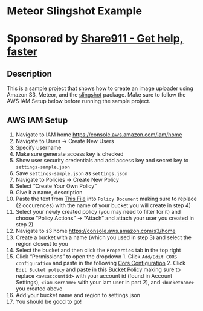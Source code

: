 # Meteor Slingshot Example

# Sponsored by [Share911 - Get help, faster](https://share911.com/)

## Description

This is a sample project that shows how to create an image uploader using Amazon S3, Meteor, and the [slingshot](https://github.com/CulturalMe/meteor-slingshot) package. Make sure to follow the AWS IAM Setup below before running the sample project.

## AWS IAM Setup

1. Navigate to IAM home https://console.aws.amazon.com/iam/home
2. Navigate to Users -> Create New Users
  1. Specify username
  2. Make sure generate access key is checked
  3. Show user security credentials and add access key and secret key to `settings-sample.json`
  4. Save `settings-sample.json` as `settings.json`
3. Navigate to Policies -> Create New Policy
  1. Select “Create Your Own Policy”
  2. Give it a name, description
  3. Paste the text from [This File](https://github.com/quackware/meteor-slingshot-example/blob/master/iam_files/policy_document.json) into `Policy Document` making sure to replace <bucketname> (2 occurences) with the name of your bucket you will create in step 4)
  4. Select your newly created policy (you may need to filter for it) and choose “Policy Actions” -> “Attach” and attach your user you created in step 2)
4. Navigate to s3 home https://console.aws.amazon.com/s3/home
  1. Create a bucket with a name (which you used in step 3) and select the region closest to you
  2. Select the bucket and then click the `Properties` tab in the top right
  3. Click “Permissions” to open the dropdown
    1. Click `Add/Edit CORS configuration` and paste in the following [Cors Configuration](https://github.com/quackware/meteor-slingshot-example/blob/master/iam_files/cors_configuration.xml)
    2. Click `Edit Bucket policy` and paste in this [Bucket Policy](https://github.com/quackware/meteor-slingshot-example/blob/master/iam_files/bucket_policy.json) making sure to replace `<awsaccountid>` with your account id (found in Account Settings), `<iamusername>` with your iam user in part 2), and `<bucketname>` you created above
  4. Add your bucket name and region to settings.json
5. You should be good to go!
